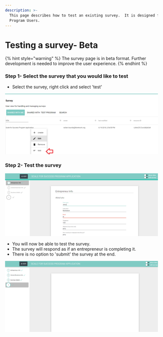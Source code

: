```yaml
---
description: >-
  This page describes how to test an existing survey.  It is designed for
  Program Users.
---
```


# Testing a survey- Beta

{% hint style="warning" %}
The survey page is in beta format.  Further development is needed to improve the user experience.
{% endhint %}

### Step 1- Select the survey that you would like to test

* Select the survey, right click and select 'test'

![](../../../../.gitbook/assets/image%20%2857%29.png)

### Step 2- Test the survey

![](../../../../.gitbook/assets/image%20%2843%29.png)

* You will now be able to test the survey.
* The survey will respond as if an entrepreneur is completing it.
* There is no option to 'submit' the survey at the end.

![](../../../../.gitbook/assets/image%20%2833%29.png)

### 

